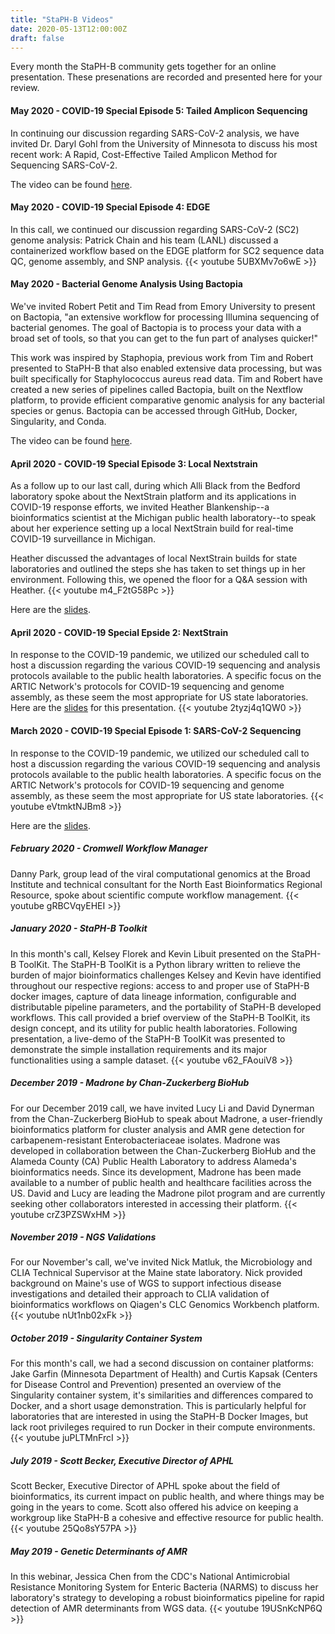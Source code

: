 ```yaml
---
title: "StaPH-B Videos"
date: 2020-05-13T12:00:00Z
draft: false
---
```

Every month the StaPH-B community gets together for an online presentation. These presenations are recorded and presented here for your review.

#### May 2020 - COVID-19 Special Episode 5: Tailed Amplicon Sequencing
In continuing our discussion regarding SARS-CoV-2 analysis, we have invited Dr. Daryl Gohl from the University of Minnesota to discuss his most recent work: A Rapid, Cost-Effective Tailed Amplicon Method for Sequencing SARS-CoV-2.

The video can be found [here](https://youtu.be/lpnK4Gb_TSE).

#### May 2020 - COVID-19 Special Episode 4: EDGE
In this call, we continued our discussion regarding SARS-CoV-2 (SC2) genome analysis: Patrick Chain and his team (LANL) discussed a containerized workflow based on the EDGE platform for SC2 sequence data QC, genome assembly, and SNP analysis.
{{< youtube 5UBXMv7o6wE >}}

#### May 2020 - Bacterial Genome Analysis Using Bactopia
We've invited Robert Petit and Tim Read from Emory University to present on Bactopia, "an extensive workflow for processing Illumina sequencing of bacterial genomes. The goal of Bactopia is to process your data with a broad set of tools, so that you can get to the fun part of analyses quicker!"

This work was inspired by Staphopia, previous work from Tim and Robert presented to StaPH-B that also enabled extensive data processing, but was built specifically for Staphylococcus aureus read data. Tim and Robert have created a new series of pipelines called Bactopia, built on the Nextflow platform, to provide efficient comparative genomic analysis for any bacterial species or genus. Bactopia can be accessed through GitHub, Docker, Singularity, and Conda.

The video can be found [here](https://www.youtube.com/watch?v=hECn_fTr_uM).

#### April 2020 - COVID-19 Special Episode 3: Local Nextstrain
As a follow up to our last call, during which Alli Black from the Bedford laboratory spoke about the NextStrain platform and its applications in COVID-19 response efforts, we invited Heather Blankenship--a bioinformatics scientist at the Michigan public health laboratory--to speak about her experience setting up a local NextStrain build for real-time COVID-19 surveillance in Michigan.

Heather discussed the advantages of local NextStrain builds for state laboratories and outlined the steps she has taken to set things up in her environment. Following this, we opened the floor for a Q&A session with Heather.
{{< youtube m4_F2tG58Pc >}}

Here are the [slides](https://storage.googleapis.com/staphb-resources/staphb-org-files/staphb-videos-page/Nextstrain_MDHHS_Blankenship.pptx).

#### April 2020 - COVID-19 Special Epside 2: NextStrain
In response to the COVID-19 pandemic, we utilized our scheduled call to host a discussion regarding the various COVID-19 sequencing and analysis protocols available to the public health laboratories. A specific focus on the ARTIC Network's protocols for COVID-19 sequencing and genome assembly, as these seem the most appropriate for US state laboratories. Here are the [slides](https://storage.googleapis.com/staphb-resources/staphb-org-files/staphb-videos-page/alliblack-staphb-04-03-2020.pdf) for this presentation.
{{< youtube 2tyzj4q1QW0 >}}

#### March 2020 - COVID-19 Special Episode 1: SARS-CoV-2 Sequencing
In response to the COVID-19 pandemic, we utilized our scheduled call to host a discussion regarding the various COVID-19 sequencing and analysis protocols available to the public health laboratories. A specific focus on the ARTIC Network's protocols for COVID-19 sequencing and genome assembly, as these seem the most appropriate for US state laboratories.
{{< youtube eVtmktNJBm8 >}}

Here are the [slides](https://storage.googleapis.com/staphb-resources/staphb-org-files/staphb-videos-page/SC2_Sequencing_and_Analysis_Libuit.pdf).

##### February 2020 - Cromwell Workflow Manager
Danny Park, group lead of the viral computational genomics at the Broad Institute and technical consultant for the North East Bioinformatics Regional Resource, spoke about scientific compute workflow management.
{{< youtube gRBCVqyEHEI >}}

##### January 2020 - StaPH-B Toolkit
In this month's call, Kelsey Florek and Kevin Libuit presented on the StaPH-B ToolKit. The StaPH-B ToolKit is a Python library written to relieve the burden of major bioinformatics challenges Kelsey and Kevin have identified throughout our respective regions: access to and proper use of StaPH-B docker images, capture of data lineage information, configurable and distributable pipeline parameters, and the portability of StaPH-B developed workflows. This call provided a brief overview of the StaPH-B ToolKit, its design concept, and its utility for public health laboratories. Following presentation,  a live-demo of the StaPH-B ToolKit was presented to demonstrate the simple installation requirements and its major functionalities using a sample dataset.
{{< youtube v62_FAouiV8 >}}

##### December 2019 - Madrone by Chan-Zuckerberg BioHub
For our December 2019 call, we have invited Lucy Li and David Dynerman from the Chan-Zuckerberg BioHub to speak about Madrone, a user-friendly bioinformatics platform for cluster analysis and AMR gene detection for carbapenem-resistant Enterobacteriaceae isolates. Madrone was developed in collaboration between the Chan-Zuckerberg BioHub and the Alameda County (CA) Public Health Laboratory to address Alameda's bioinformatics needs. Since its development, Madrone has been made available to a number of public health and healthcare facilities across the US. David and Lucy are leading the Madrone pilot program and are currently seeking other collaborators interested in accessing their platform.
{{< youtube crZ3PZSWxHM >}}

##### November 2019 - NGS Validations
For our November's call, we've invited Nick Matluk, the Microbiology and CLIA Technical Supervisor at the Maine state laboratory. Nick provided background on Maine's use of WGS to support infectious disease investigations and detailed their approach to CLIA validation of bioinformatics workflows on Qiagen's CLC Genomics Workbench platform.
{{< youtube nUt1nb02xFk >}}

##### October 2019 - Singularity Container System
For this month's call, we had a second discussion on container platforms: Jake Garfin (Minnesota Department of Health) and Curtis Kapsak (Centers for Disease Control and Prevention) presented an overview of the Singularity container system, it's similarities and differences compared to Docker, and a short usage demonstration. This is particularly helpful for laboratories that are interested in using the StaPH-B Docker Images, but lack root privileges required to run Docker in their compute environments.
{{< youtube juPLTMnFrcI >}}

##### July 2019 - Scott Becker, Executive Director of APHL
Scott Becker, Executive Director of APHL spoke about the field of bioinformatics, its current impact on public health, and where things may be going in the years to come. Scott also offered his advice on keeping a workgroup like StaPH-B a cohesive and effective resource for public health.
{{< youtube 25Qo8sY57PA >}}

##### May 2019 - Genetic Determinants of AMR
In this webinar, Jessica Chen from the CDC's National Antimicrobial Resistance Monitoring System for Enteric Bacteria (NARMS) to discuss her laboratory's strategy to developing a robust bioinformatics pipeline for rapid detection of AMR determinants from WGS data.
{{< youtube 19USnKcNP6Q >}}
